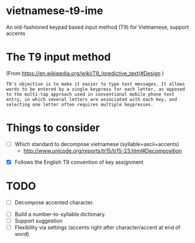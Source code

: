 vietnamese-t9-ime
=================

An old-fashioned keypad based input method (T9) for Vietnamese, support accents

The T9 input method
===================
(From https://en.wikipedia.org/wiki/T9_(predictive_text)#Design )

    T9's objective is to make it easier to type text messages. It allows words to be entered by a single keypress for each letter, as opposed to the multi-tap approach used in conventional mobile phone text entry, in which several letters are associated with each key, and selecting one letter often requires multiple keypresses.

Things to consider
==================
* [ ] Which standard to decompose vietnamese (syllable=ascii+accents)
  * http://www.unicode.org/reports/tr15/tr15-23.html#Decomposition
- [x] Follows the English T9 convention of key assignment

TODO
====
* [ ] Decompose accented character.
- [ ] Build a number-to-syllable dictionary.
- [ ] Support suggestion
- [ ] Flexibility via settings (accents right after character/accent at end of word) 